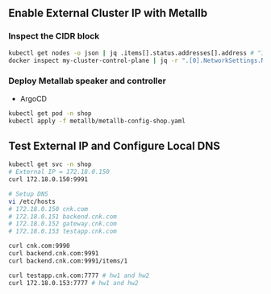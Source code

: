 ## Enable External Cluster IP with Metallb

### Inspect the CIDR block
```bash
kubectl get nodes -o json | jq .items[].status.addresses[].address # "172.18.0.2" "my-cluster-control-plane"
docker inspect my-cluster-control-plane | jq -r ".[0].NetworkSettings.Networks.kind.IPAddress"
```

### Deploy Metallab speaker and controller
- ArgoCD

```bash
kubectl get pod -n shop
kubectl apply -f metallb/metallb-config-shop.yaml
```

## Test External IP and Configure Local DNS
```bash
kubectl get svc -n shop
# External IP = 172.18.0.150
curl 172.18.0.150:9991

# Setup DNS
vi /etc/hosts 
# 172.18.0.150 cnk.com
# 172.18.0.151 backend.cnk.com
# 172.18.0.152 gateway.cnk.com
# 172.18.0.153 testapp.cnk.com

curl cnk.com:9990
curl backend.cnk.com:9991
curl backend.cnk.com:9991/items/1

curl testapp.cnk.com:7777 # hw1 and hw2
curl 172.18.0.153:7777 # hw1 and hw2
```